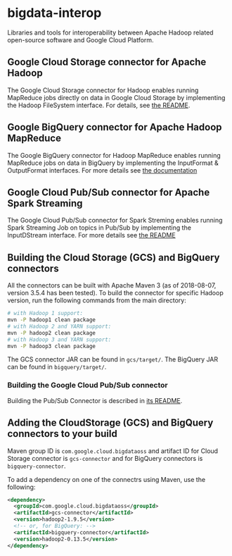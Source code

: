# bigdata-interop

Libraries and tools for interoperability between Apache Hadoop related
open-source software and Google Cloud Platform.

## Google Cloud Storage connector for Apache Hadoop

The Google Cloud Storage connector for Hadoop enables running MapReduce jobs
directly on data in Google Cloud Storage by implementing the Hadoop FileSystem
interface. For details, see [the README](gcs/README.md).

## Google BigQuery connector for Apache Hadoop MapReduce

The Google BigQuery connector for Hadoop MapReduce enables running MapReduce
jobs on data in BigQuery by implementing the InputFormat & OutputFormat
interfaces. For more details see [the documentation](
https://cloud.google.com/dataproc/docs/concepts/connectors/bigquery)

## Google Cloud Pub/Sub connector for Apache Spark Streaming

The Google Cloud Pub/Sub connector for Spark Streming enables running Spark
Streaming Job on topics in Pub/Sub by implementing the InputDStream
interface. For more details see [the README](pubsub/README.md)

## Building the Cloud Storage (GCS) and BigQuery connectors

All the connectors can be built with Apache Maven 3 (as of 2018-08-07,
version 3.5.4 has been tested). To build the connector for specific
Hadoop version, run the following commands from the main directory:

```bash
# with Hadoop 1 support:
mvn -P hadoop1 clean package
# with Hadoop 2 and YARN support:
mvn -P hadoop2 clean package
# with Hadoop 3 and YARN support:
mvn -P hadoop3 clean package
```

The GCS connector JAR can be found in `gcs/target/`. The BigQuery JAR can be
found in `bigquery/target/`.

### Building the Google Cloud Pub/Sub connector

Building the Pub/Sub Connector is described in [its
README](pubsub/README.md#building-and-testing).

## Adding the CloudStorage (GCS) and BigQuery connectors to your build

Maven group ID is `com.google.cloud.bigdataoss` and artifact ID for
Cloud Storage connector is `gcs-connector` and for BigQuery connectors
is `bigquery-connector`.

To add a dependency on one of the connectrs using Maven, use the following:

```xml
<dependency>
  <groupId>com.google.cloud.bigdataoss</groupId>
  <artifactId>gcs-connector</artifactId>
  <version>hadoop2-1.9.5</version>
  <!-- or, for BigQuery: -->
  <artifactId>bigquery-connector</artifactId>
  <version>hadoop2-0.13.5</version>
</dependency>
```
